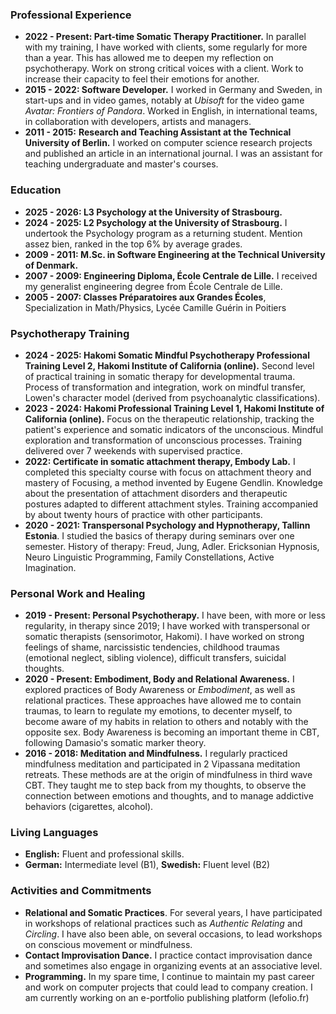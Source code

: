 
### Professional Experience 
- **2022 - Present: Part-time Somatic Therapy Practitioner.** In parallel with my training, I have worked with clients, some regularly for more than a year. This has allowed me to deepen my reflection on psychotherapy. Work on strong critical voices with a client. Work to increase their capacity to feel their emotions for another.
- **2015 - 2022: Software Developer.** I worked in Germany and Sweden, in start-ups and in video games, notably at *Ubisoft* for the video game *Avatar: Frontiers of Pandora*. Worked in English, in international teams, in collaboration with developers, artists and managers.
- **2011 - 2015:** **Research and Teaching Assistant at the Technical University of Berlin.** I worked on computer science research projects and published an article in an international journal. I was an assistant for teaching undergraduate and master's courses. 
### Education
- **2025 - 2026: L3 Psychology at the University of Strasbourg.**
- **2024 - 2025: L2 Psychology at the University of Strasbourg.** I undertook the Psychology program as a returning student. Mention assez bien, ranked in the top 6% by average grades. 
- **2009 - 2011: M.Sc. in Software Engineering at the Technical University of Denmark.**
- **2007 - 2009: Engineering Diploma, École Centrale de Lille.** I received my generalist engineering degree from École Centrale de Lille.
- **2005 - 2007: Classes Préparatoires aux Grandes Écoles**, Specialization in Math/Physics, Lycée Camille Guérin in Poitiers
### Psychotherapy Training
- **2024 - 2025: Hakomi Somatic Mindful Psychotherapy Professional Training Level 2, Hakomi Institute of California (online).** Second level of practical training in somatic therapy for developmental trauma. Process of transformation and integration, work on mindful transfer, Lowen's character model (derived from psychoanalytic classifications).
- **2023 - 2024: Hakomi Professional Training Level 1, Hakomi Institute of California (online).** Focus on the therapeutic relationship, tracking the patient's experience and somatic indicators of the unconscious. Mindful exploration and transformation of unconscious processes. Training delivered over 7 weekends with supervised practice.
- **2022: Certificate in somatic attachment therapy, Embody Lab.** I completed this specialty course with focus on attachment theory and mastery of Focusing, a method invented by Eugene Gendlin. Knowledge about the presentation of attachment disorders and therapeutic postures adapted to different attachment styles. Training accompanied by about twenty hours of practice with other participants.
- **2020 - 2021: Transpersonal Psychology and Hypnotherapy, Tallinn Estonia**. I studied the basics of therapy during seminars over one semester. History of therapy: Freud, Jung, Adler. Ericksonian Hypnosis, Neuro Linguistic Programming, Family Constellations, Active Imagination.
### Personal Work and Healing
-  **2019 - Present: Personal Psychotherapy.** I have been, with more or less regularity, in therapy since 2019; I have worked with transpersonal or somatic therapists (sensorimotor, Hakomi). I have worked on strong feelings of shame, narcissistic tendencies, childhood traumas (emotional neglect, sibling violence), difficult transfers, suicidal thoughts.
- **2020 - Present: Embodiment, Body and Relational Awareness.** I explored practices of Body Awareness or *Embodiment*, as well as relational practices. These approaches have allowed me to contain traumas, to learn to regulate my emotions, to decenter myself, to become aware of my habits in relation to others and notably with the opposite sex. Body Awareness is becoming an important theme in CBT, following Damasio's somatic marker theory.
- **2016 - 2018: Meditation and Mindfulness.** I regularly practiced mindfulness meditation and participated in 2 Vipassana meditation retreats. These methods are at the origin of mindfulness in third wave CBT. They taught me to step back from my thoughts, to observe the connection between emotions and thoughts, and to manage addictive behaviors (cigarettes, alcohol).
### Living Languages 
- **English:** Fluent and professional skills.
- **German:** Intermediate level (B1), **Swedish:** Fluent level (B2)
### Activities and Commitments
- **Relational and Somatic Practices**. For several years, I have participated in workshops of relational practices such as *Authentic Relating* and *Circling*. I have also been able, on several occasions, to lead workshops on conscious movement or mindfulness.
- **Contact Improvisation Dance.** I practice contact improvisation dance and sometimes also engage in organizing events at an associative level.
- **Programming.** In my spare time, I continue to maintain my past career and work on computer projects that could lead to company creation. I am currently working on an e-portfolio publishing platform (lefolio.fr)
